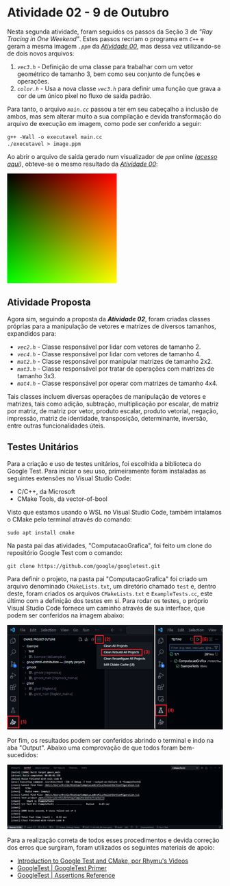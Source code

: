 # Atividade 02 - 9 de Outubro

<!-- ## Tutorial "Ray Tracing in One Weekend" -->

Nesta segunda atividade, foram seguidos os passos da Seção 3 de _"Ray Tracing in One Weekend"_. Estes passos recriam o programa em _`C++`_ e geram a mesma imagem _`.ppm`_ da _[Atividade 00](https://github.com/Arth-Felipe/ComputacaoGrafica/tree/main/Atividade%2000%20-%2002.10)_, mas dessa vez utilizando-se de dois novos arquivos:

1. _`vec3.h`_ - Definição de uma classe para trabalhar com um vetor geométrico de tamanho 3, bem como seu conjunto de funções e operações.
2. _`color.h`_ - Usa a nova classe _`vec3.h`_ para definir uma função que grava a cor de um único pixel no fluxo de saída padrão.

Para tanto, o arquivo _`main.cc`_ passou a ter em seu cabeçalho a inclusão de ambos, mas sem alterar muito a sua compilação e devida transformação do arquivo de execução em imagem, como pode ser conferido a seguir:

```
g++ -Wall -o executavel main.cc
./executavel > image.ppm
```

Ao abrir o arquivo de saída gerado num visualizador de _`ppm`_ online _([acesso aqui](https://www.cs.rhodes.edu/welshc/COMP141_F16/ppmReader.html))_, obteve-se o mesmo resultado da _[Atividade 00](https://github.com/Arth-Felipe/ComputacaoGrafica/tree/main/Atividade%2000%20-%2002.10)_:

![Imagem de Resultado da Atividade 00](/Atividade%2000%20-%2002.10/image-result.png)

## Atividade Proposta

Agora sim, seguindo a proposta da ___Atividade 02___, foram criadas classes próprias para a manipulação de vetores e matrizes de diversos tamanhos, expandidos para:

- _`vec2.h`_ - Classe responsável por lidar com vetores de tamanho 2.
- _`vec4.h`_ - Classe responsável por lidar com vetores de tamanho 4.
- _`mat2.h`_ - Classe responsável por manipular matrizes de tamanho 2x2.
- _`mat3.h`_ - Classe responsável por tratar de operações com matrizes de tamanho 3x3.
- _`mat4.h`_ - Classe responsável por operar com matrizes de tamanho 4x4.

Tais classes incluem diversas operações de manipulação de vetores e matrizes, tais como adição, subtração, multiplicação por escalar, de matriz por matriz, de matriz por vetor, produto escalar, produto vetorial, negação, impressão, matriz de identidade, transposição, determinante, inversão, entre outras funcionalidades úteis.

## Testes Unitários

Para a criação e uso de testes unitários, foi escolhida a biblioteca do Google Test. Para iniciar o seu uso, primeiramente foram instaladas as seguintes extensões no Visual Studio Code:
- C/C++, da Microsoft
- CMake Tools, da vector-of-bool

Visto que estamos usando o WSL no Visual Studio Code, também intalamos o CMake pelo terminal através do comando:

```
sudo apt install cmake
```

Na pasta pai das atividades, "ComputacaoGrafica", foi feito um clone do repositório Google Test com o comando:

```
git clone https://github.com/google/googletest.git
```

Para definir o projeto, na pasta pai "ComputacaoGrafica" foi criado um arquivo denominado `CMakeLists.txt`, um diretório chamado `test` e, dentro deste, foram criados os arquivos `CMakeLists.txt` e `ExampleTests.cc`, este último com a definição dos testes em si. Para rodar os testes, o próprio Visual Studio Code fornece um caminho através de sua interface, que podem ser conferidos na imagem abaixo:

![Passo a passo para execução dos testes](images/execucaoTestes.png)

Por fim, os resultados podem ser conferidos abrindo o terminal e indo na aba "Output". Abaixo uma comprovação de que todos foram bem-sucedidos:

![Resultado da execução bem-sucedida dos testes](images/resultadoTestes.png)

Para a realização correta de todos esses procedimentos e devida correção dos erros que surgiram, foram utilizados os seguintes materiais de apoio:

- [Introduction to Google Test and CMake, por Rhymu's Videos](https://www.youtube.com/watch?v=Lp1ifh9TuFI)
- [GoogleTest | GoogleTest Primer](https://google.github.io/googletest/primer.html)
- [GoogleTest | Assertions Reference](https://google.github.io/googletest/reference/assertions.html)
